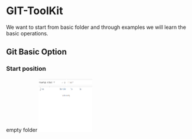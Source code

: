 # GIT-ToolKit
We want to start from basic folder and through examples we will learn the basic operations.

## Git Basic Option

### Start position
empty folder
 <img
  src="/images/s1.png"
  alt="Alt text"
  title="Optional title"
  style="display: inline-block; margin: 0 auto;" width="145" height="145">

